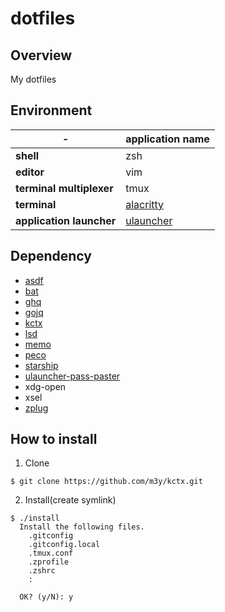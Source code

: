 dotfiles
========

Overview
--------
My dotfiles

Environment
-----------

| - |application name|
|---------|---|
|**shell**|zsh|
|**editor**|vim|
|**terminal multiplexer**|tmux|
|**terminal**|[alacritty](https://github.com/alacritty/alacritty)|
|**application launcher**|[ulauncher](https://github.com/Ulauncher/Ulauncher)|

Dependency
----------
- [asdf](https://github.com/asdf-vm/asdf)
- [bat](https://github.com/sharkdp/bat)
- [ghq](https://github.com/x-motemen/ghq)
- [gojq](https://github.com/itchyny/gojq)
- [kctx](https://github.com/m3y/kctx)
- [lsd](https://github.com/Peltoche/lsd)
- [memo](https://github.com/mattn/memo)
- [peco](https://github.com/peco/peco)
- [starship](https://starship.rs/)
- [ulauncher-pass-paster](https://github.com/m3y/ulauncher-pass-paster)
- xdg-open
- xsel
- [zplug](https://github.com/zplug/zplug)

How to install
--------------

1. Clone
```
$ git clone https://github.com/m3y/kctx.git
```

2. Install(create symlink)
```
$ ./install
  Install the following files.
    .gitconfig
    .gitconfig.local
    .tmux.conf
    .zprofile
    .zshrc
    :

  OK? (y/N): y
```
